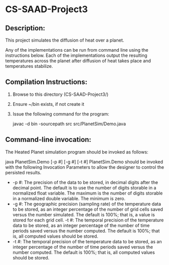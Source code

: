 CS-SAAD-Project3
================

Description: 
------------
This project simulates the diffusion of heat over a planet.

Any of the implementations can be run from command line using the instructions below.
Each of the implementations output the resulting temperatures across the planet after diffusion of heat takes place and temperatures stabilize.


Compilation Instructions:
-------------------------
1. Browse to this directory (CS-SAAD-Project3/)
2. Ensure ~/bin exists, if not create it
3. Issue the following command for the program:

	javac -d bin -sourcepath src src/PlanetSim/Demo.java

Command-line invocation:
---------------------
The Heated Planet simulation program should be invoked as follows:

java PlanetSim.Demo [-p #] [-g #] [-t #]
PlanetSim.Demo should be invoked with the following Invocation Parameters to allow the designer to control the persisted results.

* -p #: The precision of the data to be stored, in decimal digits after the decimal point. The default is to use the number of digits storable in a normalized float variable. The maximum is the number of digits storable in a normalized double variable. The minimum is zero.
* -g #: The geographic precision (sampling rate) of the temperature data to be stored, as an integer percentage of the number of grid cells saved versus the number simulated. The default is 100%; that is, a value is stored for each grid cell.        -t #: The temporal precision of the temperature data to be stored, as an integer percentage of the number of time periods saved versus the number computed. The default is 100%; that is, all computed values should be stored.
* -t #: The temporal precision of the temperature data to be stored, as an integer percentage of the number of time periods saved versus the number computed. The default is 100%; that is, all computed values should be stored.
